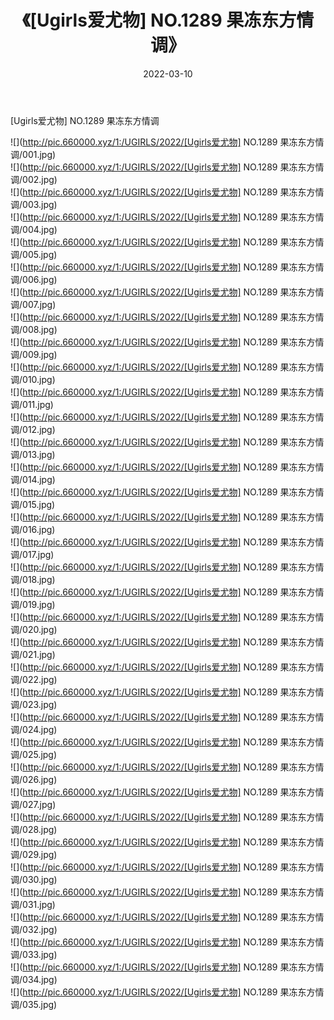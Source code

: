﻿---
layout: post
title:  《[Ugirls爱尤物] NO.1289 果冻东方情调》
date:   2022-03-10
img: http://pic.660000.xyz/1:/UGIRLS/2022/[Ugirls爱尤物] NO.1289 果冻东方情调/000.jpg
categories: [美女, 清纯, 唯美]
---

[Ugirls爱尤物] NO.1289 果冻东方情调

 ![](http://pic.660000.xyz/1:/UGIRLS/2022/[Ugirls爱尤物] NO.1289 果冻东方情调/001.jpg) <br>![](http://pic.660000.xyz/1:/UGIRLS/2022/[Ugirls爱尤物] NO.1289 果冻东方情调/002.jpg) <br>![](http://pic.660000.xyz/1:/UGIRLS/2022/[Ugirls爱尤物] NO.1289 果冻东方情调/003.jpg) <br>![](http://pic.660000.xyz/1:/UGIRLS/2022/[Ugirls爱尤物] NO.1289 果冻东方情调/004.jpg) <br>![](http://pic.660000.xyz/1:/UGIRLS/2022/[Ugirls爱尤物] NO.1289 果冻东方情调/005.jpg) <br>![](http://pic.660000.xyz/1:/UGIRLS/2022/[Ugirls爱尤物] NO.1289 果冻东方情调/006.jpg) <br>![](http://pic.660000.xyz/1:/UGIRLS/2022/[Ugirls爱尤物] NO.1289 果冻东方情调/007.jpg) <br>![](http://pic.660000.xyz/1:/UGIRLS/2022/[Ugirls爱尤物] NO.1289 果冻东方情调/008.jpg) <br>![](http://pic.660000.xyz/1:/UGIRLS/2022/[Ugirls爱尤物] NO.1289 果冻东方情调/009.jpg) <br>![](http://pic.660000.xyz/1:/UGIRLS/2022/[Ugirls爱尤物] NO.1289 果冻东方情调/010.jpg) <br>![](http://pic.660000.xyz/1:/UGIRLS/2022/[Ugirls爱尤物] NO.1289 果冻东方情调/011.jpg) <br>![](http://pic.660000.xyz/1:/UGIRLS/2022/[Ugirls爱尤物] NO.1289 果冻东方情调/012.jpg) <br>![](http://pic.660000.xyz/1:/UGIRLS/2022/[Ugirls爱尤物] NO.1289 果冻东方情调/013.jpg) <br>![](http://pic.660000.xyz/1:/UGIRLS/2022/[Ugirls爱尤物] NO.1289 果冻东方情调/014.jpg) <br>![](http://pic.660000.xyz/1:/UGIRLS/2022/[Ugirls爱尤物] NO.1289 果冻东方情调/015.jpg) <br>![](http://pic.660000.xyz/1:/UGIRLS/2022/[Ugirls爱尤物] NO.1289 果冻东方情调/016.jpg) <br>![](http://pic.660000.xyz/1:/UGIRLS/2022/[Ugirls爱尤物] NO.1289 果冻东方情调/017.jpg) <br>![](http://pic.660000.xyz/1:/UGIRLS/2022/[Ugirls爱尤物] NO.1289 果冻东方情调/018.jpg) <br>![](http://pic.660000.xyz/1:/UGIRLS/2022/[Ugirls爱尤物] NO.1289 果冻东方情调/019.jpg) <br>![](http://pic.660000.xyz/1:/UGIRLS/2022/[Ugirls爱尤物] NO.1289 果冻东方情调/020.jpg) <br>![](http://pic.660000.xyz/1:/UGIRLS/2022/[Ugirls爱尤物] NO.1289 果冻东方情调/021.jpg) <br>![](http://pic.660000.xyz/1:/UGIRLS/2022/[Ugirls爱尤物] NO.1289 果冻东方情调/022.jpg) <br>![](http://pic.660000.xyz/1:/UGIRLS/2022/[Ugirls爱尤物] NO.1289 果冻东方情调/023.jpg) <br>![](http://pic.660000.xyz/1:/UGIRLS/2022/[Ugirls爱尤物] NO.1289 果冻东方情调/024.jpg) <br>![](http://pic.660000.xyz/1:/UGIRLS/2022/[Ugirls爱尤物] NO.1289 果冻东方情调/025.jpg) <br>![](http://pic.660000.xyz/1:/UGIRLS/2022/[Ugirls爱尤物] NO.1289 果冻东方情调/026.jpg) <br>![](http://pic.660000.xyz/1:/UGIRLS/2022/[Ugirls爱尤物] NO.1289 果冻东方情调/027.jpg) <br>![](http://pic.660000.xyz/1:/UGIRLS/2022/[Ugirls爱尤物] NO.1289 果冻东方情调/028.jpg) <br>![](http://pic.660000.xyz/1:/UGIRLS/2022/[Ugirls爱尤物] NO.1289 果冻东方情调/029.jpg) <br>![](http://pic.660000.xyz/1:/UGIRLS/2022/[Ugirls爱尤物] NO.1289 果冻东方情调/030.jpg) <br>![](http://pic.660000.xyz/1:/UGIRLS/2022/[Ugirls爱尤物] NO.1289 果冻东方情调/031.jpg) <br>![](http://pic.660000.xyz/1:/UGIRLS/2022/[Ugirls爱尤物] NO.1289 果冻东方情调/032.jpg) <br>![](http://pic.660000.xyz/1:/UGIRLS/2022/[Ugirls爱尤物] NO.1289 果冻东方情调/033.jpg) <br>![](http://pic.660000.xyz/1:/UGIRLS/2022/[Ugirls爱尤物] NO.1289 果冻东方情调/034.jpg) <br>![](http://pic.660000.xyz/1:/UGIRLS/2022/[Ugirls爱尤物] NO.1289 果冻东方情调/035.jpg) <br>